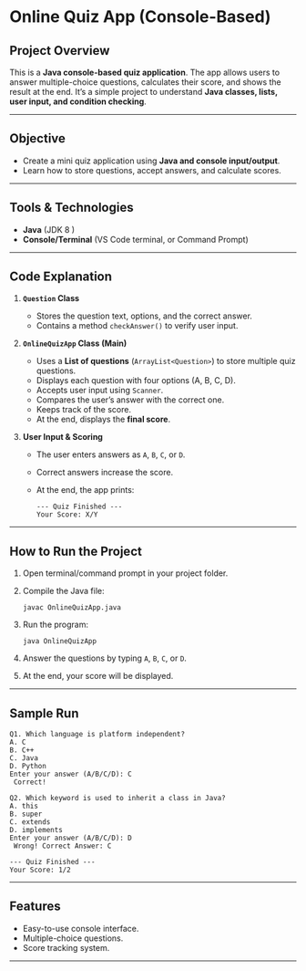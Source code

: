 # Online Quiz App (Console-Based)

##  Project Overview

This is a **Java console-based quiz application**.
The app allows users to answer multiple-choice questions, calculates their score, and shows the result at the end.
It’s a simple project to understand **Java classes, lists, user input, and condition checking**.

---

##  Objective

* Create a mini quiz application using **Java and console input/output**.
* Learn how to store questions, accept answers, and calculate scores.

---

##  Tools & Technologies

* **Java** (JDK 8 )
* **Console/Terminal** (VS Code terminal, or Command Prompt)

---

##  Code Explanation

1. **`Question` Class**

   * Stores the question text, options, and the correct answer.
   * Contains a method `checkAnswer()` to verify user input.

2. **`OnlineQuizApp` Class (Main)**

   * Uses a **List of questions** (`ArrayList<Question>`) to store multiple quiz questions.
   * Displays each question with four options (A, B, C, D).
   * Accepts user input using `Scanner`.
   * Compares the user’s answer with the correct one.
   * Keeps track of the score.
   * At the end, displays the **final score**.

3. **User Input & Scoring**

   * The user enters answers as `A`, `B`, `C`, or `D`.
   * Correct answers increase the score.
   * At the end, the app prints:

     ```
     --- Quiz Finished ---
     Your Score: X/Y
     ```

---

##  How to Run the Project

1. Open terminal/command prompt in your project folder.
2. Compile the Java file:

   ```
   javac OnlineQuizApp.java
   ```
3. Run the program:

   ```
   java OnlineQuizApp
   ```
4. Answer the questions by typing `A`, `B`, `C`, or `D`.
5. At the end, your score will be displayed.

---

##  Sample Run

```
Q1. Which language is platform independent?
A. C
B. C++
C. Java
D. Python
Enter your answer (A/B/C/D): C
 Correct!

Q2. Which keyword is used to inherit a class in Java?
A. this
B. super
C. extends
D. implements
Enter your answer (A/B/C/D): D
 Wrong! Correct Answer: C

--- Quiz Finished ---
Your Score: 1/2
```

---

##  Features

* Easy-to-use console interface.
* Multiple-choice questions.
* Score tracking system.

---
